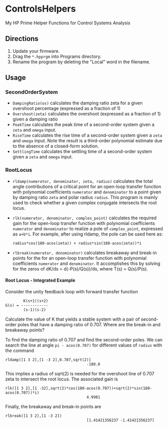 # ControlsHelpers
My HP Prime Helper Functions for Control Systems Analysis

## Directions
1. Update your firmware. 
2. Drag the `*.hpprgm` into Programs directory. 
3. Rename the program by deleting the "Local" word in the filename.

## Usage

### SecondOrderSystem
- `DampingRatio(os)` calculates the damping ratio zeta for a given
  overshoot percentage (expressed as a fraction of 1)
- `Overshoot(zeta)` calculates the overshoot (expressed as a fraction
  of 1) given a damping ratio
- `PeakTime` calculates the peak time of a second-order system given a `zeta` and `omega`
  input.
- `RiseTime` calculates the rise time of a second-order system given a
  `zeta` and `omega` input. Note the result is a third-order
  polynomial estimate due to the absence of a closed-form solution.
- `SettlingTime` calculates the settling time of a second-order system
  given a `zeta` and `omega` input.

### RootLocus

- `rldamp(numerator, denominator, zeta, radius)` calculates the total angle
  contributions of a critical point for an open-loop transfer function
  with polynomial coefficients `numerator` and `denominator` to a point given by
  damping ratio `zeta` and polar radius `radius`. This program is
  mainly used to check whether a given complex conjugate intersects
  the root locus.

- `rlk(numerator, denominator, complex_point)` calculates the required
  gain for the open-loop transfer function with polynomial coefficients
  `numerator` and `denominator` to realize a pole of `complex_point`,
  expressed as `a+b*i`. For example, after using rldamp, the pole can
  be used here as:
  
  ```
  radius*cos(180-acos(zeta)) + radius*sin(180-acos(zeta))*i
  ```

- `rlbreak(numerator, denominator)` calculates breakaway and
  break-in points for the for an open-loop transfer function
  with polynomial coefficients `numerator` and `denominator`. It
  accomplishes this by solving for the zeros of dK/ds =
  d(-P(s)/Q(s))/ds, where T(s) = Q(s)/P(s). 

#### Root Locus - Integrated Example

Consider the unity feedback loop with forward transfer function
```
        K(s+1)(s+2)
G(s) = ------------
        (s-1)(s-2)
```
Calculate the value of K that yields a stable system with a pair of
  second-order poles that have a damping ratio of 0.707. Where are
  the break-in and breakaway points?

To find the damping ratio of 0.707 and find the second-order poles. We
can search the line at angle `pi - acos(0.707)` for different values
of `radius` with the command
```
rldamp([1 3 2],[1 -3 2],0.707,sqrt(2)]
                                    -180.0
```
This implies a radius of sqrt(2) is needed for the overshoot line of
0.707 zeta to intersect the root locus. The associated gain is
```
rlk([1 3 2],[1 -32],sqrt(2)*cos(180-acos(0.707))+sqrt(2)*sin(180-acos(0.707))*i)
                                    4.9981
```
Finally, the breakaway and break-in points are
```
rlbreak([1 3 2],[1 -3 2])
                                    [1.41421356237 -1.41421356237]
```
